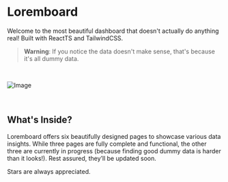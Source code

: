 # Loremboard

Welcome to the most beautiful dashboard that doesn't actually do anything real! Built with ReactTS and TailwindCSS.

> **Warning**: If you notice the data doesn't make sense, that's because it's all dummy data.

<br>

![Image](https://github.com/user-attachments/assets/f4c8a776-75df-48cc-a1f3-3bd72576a53e)

<br>

## What's Inside?

Loremboard offers six beautifully designed pages to showcase various data insights. While three pages are fully complete and functional, the other three are currently in progress (because finding good dummy data is harder than it looks!). Rest assured, they’ll be updated soon.

Stars are always appreciated.
